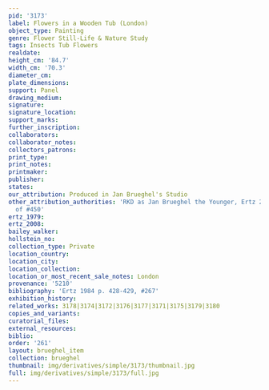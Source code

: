 ```yaml
---
pid: '3173'
label: Flowers in a Wooden Tub (London)
object_type: Painting
genre: Flower Still-Life & Nature Study
tags: Insects Tub Flowers
realdate: 
height_cm: '84.7'
width_cm: '70.3'
diameter_cm: 
plate_dimensions: 
support: Panel
drawing_medium: 
signature: 
signature_location: 
support_marks: 
further_inscription: 
collaborators: 
collaborator_notes: 
collectors_patrons: 
print_type: 
print_notes: 
printmaker: 
publisher: 
states: 
our_attribution: Produced in Jan Brueghel's Studio
other_attribution_authorities: 'RKD as Jan Brueghel the Younger, Ertz 2008-10, variant
  of #450'
ertz_1979: 
ertz_2008: 
bailey_walker: 
hollstein_no: 
collection_type: Private
location_country: 
location_city: 
location_collection: 
location_or_most_recent_sale_notes: London
provenance: '5210'
bibliography: 'Ertz 1984 p. 428-429, #267'
exhibition_history: 
related_works: 3178|3174|3172|3176|3177|3171|3175|3179|3180
copies_and_variants: 
curatorial_files: 
external_resources: 
biblio: 
order: '261'
layout: brueghel_item
collection: brueghel
thumbnail: img/derivatives/simple/3173/thumbnail.jpg
full: img/derivatives/simple/3173/full.jpg
---
```

